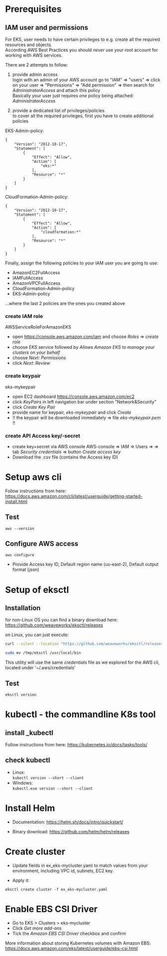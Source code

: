 # Prerequisites


## IAM user and permissions
For EKS, user needs to have certain privileges to e.g. create all the required resources and objects.  
According AWS Best Practices you should *never* use your root account for working with AWS services. 

There are 2 attempts to follow:

1. provide admin access  
login with an admin of your AWS account
go to "IAM" => "users" => click on your user => "Permissions" => "Add permission" => then search for _AdministratorAccess_ and attach this policy  
Basically your user just requires *one* policy being attached:  _AdministratorAccess_

2. provide a dedicated list of privileges/policies  
to cover all the required privileges, first you have to create additional policies  

EKS-Admin-policy:
```
{
    "Version": "2012-10-17",
    "Statement": [
        {
            "Effect": "Allow",
            "Action": [
                "eks:*"
            ],
            "Resource": "*"
        }
    ]
}
```

CloudFormation-Admin-policy:
```
{
    "Version": "2012-10-17",
    "Statement": [
        {
            "Effect": "Allow",
            "Action": [
                "cloudformation:*"
            ],
            "Resource": "*"
        }
    ]
}
```
Finally, assign the following policies to your IAM user you are going to use:
  - AmazonEC2FullAccess
  - IAMFullAccess
  - AmazonVPCFullAccess
  - CloudFormation-Admin-policy
  - EKS-Admin-policy  

...where the last 2 policies are the ones you created above

### create IAM role
AWSServiceRoleForAmazonEKS 

* open https://console.aws.amazon.com/iam and choose _Roles_ => _create role_  
* choose _EKS_ service followed by _Allows Amazon EKS to manage your clusters on your behalf_  
* choose _Next: Permissions_
* click _Next: Review_

### create keypair
eks-mykeypair

* open EC2 dashboard https://console.aws.amazon.com/ec2
* click _KeyPairs_ in left navigation bar under section "Network&Security"
* click _Create Key Pair_
* provide name for keypair, _eks-mykeypair_ and click *_Create_*
* !! the keypair will be downloaded immediately => file *eks-mykeypair.pem* !!

### create API Access key/-secret
* create key+secret via AWS console
  AWS-console => IAM => Users => <your user> => tab *Security credentials* => button *Create access key*
* Download the .csv file (contains the Access key ID)

# Setup aws cli

Follow instructions from here: https://docs.aws.amazon.com/cli/latest/userguide/getting-started-install.html

## Test
```
aws --version
```
## Configure AWS access
```
aws configure
```
* Provide Access key ID, Default region name (us-east-2), Default output format (json)


# Setup of eksctl 

## Installation
for non-Linux OS you can find a binary download here:
https://github.com/weaveworks/eksctl/releases

on Linux, you can just execute:

```bash
curl --silent --location "https://github.com/weaveworks/eksctl/releases/download/latest_release/eksctl_$(uname -s)_amd64.tar.gz" | tar xz -C /tmp  

sudo mv /tmp/eksctl /usr/local/bin
```

This utility will use the same _credentials_ file as we explored for the AWS cli, located under '~/.aws/credentials'

## Test
```eksctl version```


# kubectl - the commandline K8s tool


## install _kubectl

Follow instructions from here: https://kubernetes.io/docs/tasks/tools/

## check kubectl

* Linux:  
```kubectl version --short --client```
* Windows:  
```kubectl.exe version --short --client```


# Install Helm

* Documentation:
https://helm.sh/docs/intro/quickstart/

* Binary download:
https://github.com/helm/helm/releases



# Create cluster

* Update fields in ex_eks-mycluster.yaml to match values from your environment, including VPC id, subnets, EC2 key.

* Apply it: 

```eksctl create cluster -f ex_eks-mycluster.yaml```


# Enable EBS CSI Driver

* Go to EKS > Clusters > eks-mycluster
* Click _Get more add-ons_
* Tick the _Amazon EBS CSI Driver_ checkbox and confirm

More information about storing Kubernetes volumes with Amazon EBS:
https://docs.aws.amazon.com/eks/latest/userguide/ebs-csi.html


